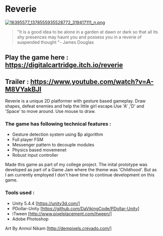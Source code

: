 # Reverie

[![16395577_1378555935528772_319417111_n.png](https://s23.postimg.org/a5o3rn62z/16395577_1378555935528772_319417111_n.png)](https://postimg.org/image/n9to4by4n/)

>"It is a good idea to be alone in a garden at dawn or dark so that all its shy presences may haunt you and possess you in a reverie of suspended thought "- James Douglas

## Play the game here : https://digitalcartridge.itch.io/reverie

## Trailer : https://www.youtube.com/watch?v=A-M8VYakBJI

Reverie is a unique 2D platformer with gesture based gameplay. Draw shapes, defeat enemies and help the little girl escape.Use 'A' ,'D' and 'Space' to move around. Use mouse to draw.

### The game has following technical features :
* Gesture detection system using $p algorithm
* Full player FSM
* Messenger pattern to decouple modules
* Physics based movemenet
* Robust input controller


Made this game as part of my college project. The inital prototype was developed as part of a Game Jam where the theme was 'Childhood'. But as I am currently employed I don't have time to continue development on this game.

### Tools used :
* Unity 5.4.4 [https://unity3d.com/]
* PDollar-Unity [https://github.com/DaVikingCode/PDollar-Unity]
* iTween [http://www.pixelplacement.com/itween/]
* Adobe Photoshop

Art By Anmol Nikam [http://dempixels.crevado.com/]
